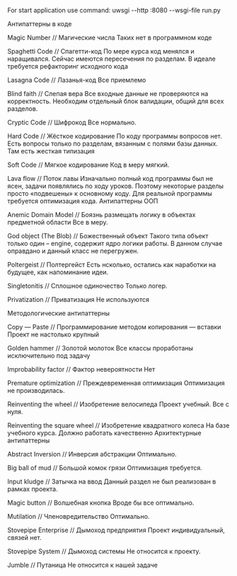 For start application use command:
uwsgi --http :8080 --wsgi-file run.py

Антипаттерны в коде

Magic Number // Магические числа
Таких нет в программном коде

Spaghetti Code // Спагетти-код
По мере курса код менялся и наращивался. 
Сейчас имеются пересечения по разделам. 
В идеале требуется рефакторинг исходного кода

Lasagna Code // Лазанья-код
Все приемлемо

Blind faith // Слепая вера
Все входные данные не проверяются на корректность. 
Необходим отдельный блок валидации, общий для всех разделов.

Cryptic Code // Шифрокод
Все нормально.

Hard Code // Жёсткое кодирование
По коду программы вопросов нет. 
Есть вопросы только по разделам, вязанным с полями базы данных. 
Там есть жесткая типизация

Soft Code // Мягкое кодирование
Код в меру мягкий. 

Lava flow // Поток лавы
Изначально полный код программы был не ясен, задачи появлялись по ходу уроков. 
Поэтому некоторые разделы просто «подвешены» к основному коду. 
Для реальной программы требуется оптимизация кода.
Антипаттерны ООП

Anemic Domain Model // Боязнь размещать логику в объектах предметной области
Все в меру.

God object (The Blob) // Божественный объект
Такого типа объект только один – engine, содержит ядро логики работы. 
В данном случае оправдано и данный класс не перегружен.

Poltergeist // Полтергейст
Есть нсколько, остались как наработки на будущее, как напоминание идеи.

Singletonitis // Сплошное одиночество
Только логер.

Privatization // Приватизация
Не используются

Методологические антипаттерны

Copy — Paste // Программирование методом копирования — вставки 
Проект не настолько крупный

Golden hammer // Золотой молоток 
Все классы проработаны исключительно под задачу

Improbability factor  // Фактор невероятности
Нет

Premature optimization // Преждевременная оптимизация
Оптимизация не производилась.

Reinventing the wheel // Изобретение велосипеда
Проект учебный. Все с нуля.

Reinventing the square wheel // Изобретение квадратного колеса
На базе учебного курса. Должно работать качественно
Архитектурные антипаттерны

Abstract Inversion // Инверсия абстракции
Оптимально.

Big ball of mud // Большой комок грязи
Оптимизация требуется.

Input kludge // Затычка на ввод 
Данный раздел не был реализован в рамках проекта.

Magic button // Волшебная кнопка 
Вроде бы все оптимально.

Mutilation // Членовредительство
Оптимально.

Stovepipe Enterprise // Дымоход предприятия
Проект индивидуальный, связей нет.

Stovepipe System // Дымоход системы
Не относится к проекту.

Jumble // Путаница
Не относится к нашей задаче
